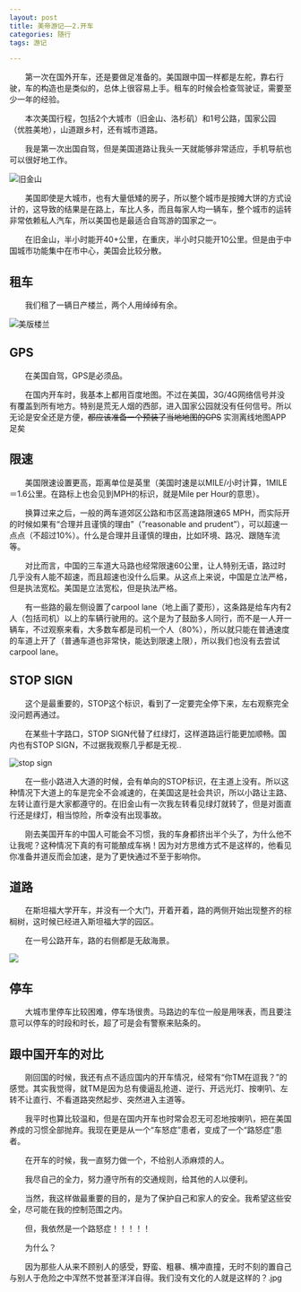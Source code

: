 ```yaml
---
layout: post
title: 美帝游记——2.开车
categories: 随行
tags: 游记

---
```


　　第一次在国外开车，还是要做足准备的。美国跟中国一样都是左舵，靠右行驶，车的构造也是类似的，总体上很容易上手。租车的时候会检查驾驶证，需要至少一年的经验。

　　本次美国行程，包括2个大城市（旧金山、洛杉矶）和1号公路，国家公园（优胜美地），山道跟乡村，还有城市道路。

　　我是第一次出国自驾，但是美国道路让我头一天就能够非常适应，手机导航也可以很好地工作。

![旧金山](https://user-images.githubusercontent.com/4729226/56277050-2d70b480-6136-11e9-95f4-4ddab4c2dc64.jpg)


　　美国即使是大城市，也有大量低矮的房子，所以整个城市是按摊大饼的方式设计的，这导致的结果是在路上，车比人多，而且每家人均一辆车，整个城市的运转非常依赖私人汽车，所以美国也是最适合自驾游的国家之一。

　　在旧金山，半小时能开40+公里，在重庆，半小时只能开10公里。但是由于中国城市功能集中在市中心，美国会比较分散。

## 租车

　　我们租了一辆日产楼兰，两个人用绰绰有余。

![美版楼兰](https://user-images.githubusercontent.com/4729226/56276006-598b3600-6134-11e9-9144-ca2983c99ffd.jpg)

## GPS

　　在美国自驾，GPS是必须品。

　　在国内开车时，我基本上都用百度地图。不过在美国，3G/4G网络信号并没有覆盖到所有地方。特别是荒无人烟的西部，进入国家公园就没有任何信号。所以无论是安全还是方便，~~都应该准备一个预装了当地地图的GPS~~ 实测离线地图APP足矣

## 限速

　　美国限速设置更高，距离单位是英里（美国时速是以MILE/小时计算，1MILE＝1.6公里。在路标上也会见到MPH的标识，就是Mile per Hour的意思）。

　　换算过来之后，一般的两车道郊区公路和市区高速路限速65 MPH，而实际开的时候如果有“合理并且谨慎的理由”（”reasonable and prudent”），可以超速一点点（不超过10%）。什么是合理并且谨慎的理由，比如环境、路况、跟随车流等。

　　对比而言，中国的三车道大马路也经常限速60公里，让人特别无语，路过时几乎没有人能不超速，而且超速也没什么后果。从这点上来说，中国是立法严格，但是执法宽松。美国是立法宽松，但是执法严格。

　　有一些路的最左侧设置了carpool lane（地上画了菱形），这条路是给车内有2人（包括司机）以上的车辆行驶用的。这个是为了鼓励多人同行，而不是一人开一辆车，不过观察来看，大多数车都是司机一个人（80%），所以就只能在普通速度的车道上开了（普通车道也非常快，能达到限速上限），所以我们也没有去尝试carpool lane。

## STOP SIGN

　　这个是最重要的，STOP这个标识，看到了一定要完全停下来，左右观察完全没问题再通过。

　　在某些十字路口，STOP SIGN代替了红绿灯，这样道路运行能更加顺畅。国内也有STOP SIGN，不过据我观察几乎都是无视..

![stop sign](https://user-images.githubusercontent.com/4729226/56277142-5abd6280-6136-11e9-9512-28c037fc773d.jpg)

　　在一些小路进入大道的时候，会有单向的STOP标识，在主道上没有。所以这种情况下大道上的车是完全不会减速的，在美国这是社会共识，所以小路让主路、左转让直行是大家都遵守的。在旧金山有一次我左转看见绿灯就转了，但是对面直行还是绿灯，相当惊险，所幸没有出现事故。

　　刚去美国开车的中国人可能会不习惯，我的车身都挤出半个头了，为什么他不让我呢？这种情况下真的有可能酿成车祸！因为对方思维方式不是这样的，他看见你准备并道反而会加速，是为了更快通过不至于影响你。

## 道路

　　在斯坦福大学开车，并没有一个大门，开着开着，路的两侧开始出现整齐的棕榈树，这时候已经进入斯坦福大学的园区。

　　在一号公路开车，路的右侧都是无敌海景。

![](https://user-images.githubusercontent.com/4729226/56277975-f13e5380-6137-11e9-9061-899d6a1ee95e.jpg)

## 停车

　　大城市里停车比较困难，停车场很贵。马路边的车位一般是用咪表，而且要注意可以停车的时段和时长，超了可是会有警察来贴条的。

## 跟中国开车的对比

　　刚回国的时候，我还有点不适应国内的开车情况，经常有“你TM在逗我？”的感觉。其实我觉得，就TM是因为总有傻逼乱抢道、逆行、开远光灯、按喇叭、左转不让直行、不看道路突然起步、突然进入主道等。

　　我平时也算比较温和，但是在国内开车也时常会忍无可忍地按喇叭，把在美国养成的习惯全部抛弃。我现在更是从一个“车怒症”患者，变成了一个“路怒症”患者。

　　在开车的时候，我一直努力做一个，不给别人添麻烦的人。

　　我尽自己的全力，努力遵守所有的交通规则，给其他的人以便利。

　　当然，我这样做最重要的目的，是为了保护自己和家人的安全。我希望这些安全，尽可能在我的控制范围之内。

　　但，我依然是一个路怒症！！！！！

　　为什么？

　　因为那些人从来不顾别人的感受，野蛮、粗暴、横冲直撞，无时不刻的置自己与别人于危险之中浑然不觉甚至洋洋自得。我们没有文化的人就是这样的？.jpg